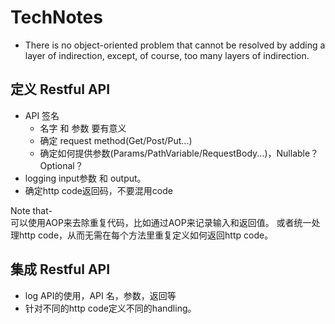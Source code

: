 # TechNotes

- There is no object-oriented problem that cannot be resolved by adding a layer of indirection, except, of course, too many layers of indirection.


## 定义 Restful API
- API 签名
  - 名字 和 参数 要有意义
  - 确定 request method(Get/Post/Put...)
  - 确定如何提供参数(Params/PathVariable/RequestBody...)，Nullable？Optional？
- logging input参数 和 output。
- 确定http code返回码，不要混用code

Note that-  
可以使用AOP来去除重复代码，比如通过AOP来记录输入和返回值。
或者统一处理http code，从而无需在每个方法里重复定义如何返回http code。
 
## 集成 Restful API

- log API的使用，API 名，参数，返回等
- 针对不同的http code定义不同的handling。
